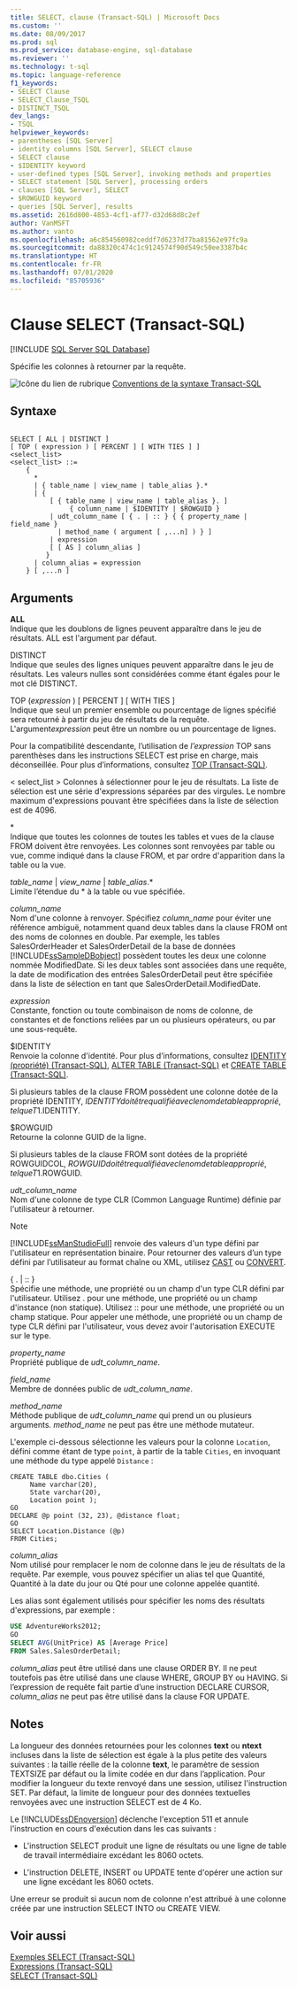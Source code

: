 ```yaml
---
title: SELECT, clause (Transact-SQL) | Microsoft Docs
ms.custom: ''
ms.date: 08/09/2017
ms.prod: sql
ms.prod_service: database-engine, sql-database
ms.reviewer: ''
ms.technology: t-sql
ms.topic: language-reference
f1_keywords:
- SELECT Clause
- SELECT_Clause_TSQL
- DISTINCT_TSQL
dev_langs:
- TSQL
helpviewer_keywords:
- parentheses [SQL Server]
- identity columns [SQL Server], SELECT clause
- SELECT clause
- $IDENTITY keyword
- user-defined types [SQL Server], invoking methods and properties
- SELECT statement [SQL Server], processing orders
- clauses [SQL Server], SELECT
- $ROWGUID keyword
- queries [SQL Server], results
ms.assetid: 2616d800-4853-4cf1-af77-d32d68d8c2ef
author: VanMSFT
ms.author: vanto
ms.openlocfilehash: a6c854560982ceddf7d6237d77ba81562e97fc9a
ms.sourcegitcommit: da88320c474c1c9124574f90d549c50ee3387b4c
ms.translationtype: HT
ms.contentlocale: fr-FR
ms.lasthandoff: 07/01/2020
ms.locfileid: "85705936"
---
```

# <a name="select-clause-transact-sql"></a>Clause SELECT (Transact-SQL)
[!INCLUDE [SQL Server SQL Database](../../includes/applies-to-version/sql-asdb.md)]

  Spécifie les colonnes à retourner par la requête.  
  
 ![Icône du lien de rubrique](../../database-engine/configure-windows/media/topic-link.gif "Icône du lien de rubrique") [Conventions de la syntaxe Transact-SQL](../../t-sql/language-elements/transact-sql-syntax-conventions-transact-sql.md)  
  
## <a name="syntax"></a>Syntaxe  
  
```syntaxsql
  
SELECT [ ALL | DISTINCT ]  
[ TOP ( expression ) [ PERCENT ] [ WITH TIES ] ]   
<select_list>   
<select_list> ::=   
    {   
      *   
      | { table_name | view_name | table_alias }.*   
      | {  
          [ { table_name | view_name | table_alias }. ]  
               { column_name | $IDENTITY | $ROWGUID }   
          | udt_column_name [ { . | :: } { { property_name | field_name }   
            | method_name ( argument [ ,...n] ) } ]  
          | expression  
          [ [ AS ] column_alias ]   
         }  
      | column_alias = expression   
    } [ ,...n ]   
```  
  
## <a name="arguments"></a>Arguments  
 **ALL**  
 Indique que les doublons de lignes peuvent apparaître dans le jeu de résultats. ALL est l'argument par défaut.  
  
 DISTINCT  
 Indique que seules des lignes uniques peuvent apparaître dans le jeu de résultats. Les valeurs nulles sont considérées comme étant égales pour le mot clé DISTINCT.  
  
 TOP (*expression* ) [ PERCENT ] [ WITH TIES ]  
 Indique que seul un premier ensemble ou pourcentage de lignes spécifié sera retourné à partir du jeu de résultats de la requête. L'argument*expression* peut être un nombre ou un pourcentage de lignes.  
  
 Pour la compatibilité descendante, l’utilisation de *l’expression* TOP sans parenthèses dans les instructions SELECT est prise en charge, mais déconseillée. Pour plus d’informations, consultez [TOP &#40;Transact-SQL&#41;](../../t-sql/queries/top-transact-sql.md).  
  
\< select_list > Colonnes à sélectionner pour le jeu de résultats. La liste de sélection est une série d'expressions séparées par des virgules. Le nombre maximum d'expressions pouvant être spécifiées dans la liste de sélection est de 4096.  
  
 \*  
 Indique que toutes les colonnes de toutes les tables et vues de la clause FROM doivent être renvoyées. Les colonnes sont renvoyées par table ou vue, comme indiqué dans la clause FROM, et par ordre d'apparition dans la table ou la vue.  
  
 *table_name* | *view_name* | *table*_*alias*.*  
 Limite l’étendue du \* à la table ou vue spécifiée.  
  
 *column_name*  
 Nom d'une colonne à renvoyer. Spécifiez *column_name* pour éviter une référence ambiguë, notamment quand deux tables dans la clause FROM ont des noms de colonnes en double. Par exemple, les tables SalesOrderHeader et SalesOrderDetail de la base de données [!INCLUDE[ssSampleDBobject](../../includes/sssampledbobject-md.md)] possèdent toutes les deux une colonne nommée ModifiedDate. Si les deux tables sont associées dans une requête, la date de modification des entrées SalesOrderDetail peut être spécifiée dans la liste de sélection en tant que SalesOrderDetail.ModifiedDate.  
  
 *expression*  
 Constante, fonction ou toute combinaison de noms de colonne, de constantes et de fonctions reliées par un ou plusieurs opérateurs, ou par une sous-requête.  
  
 $IDENTITY  
 Renvoie la colonne d'identité. Pour plus d’informations, consultez [IDENTITY &#40;propriété&#41; &#40;Transact-SQL&#41;](../../t-sql/statements/create-table-transact-sql-identity-property.md), [ALTER TABLE &#40;Transact-SQL&#41;](../../t-sql/statements/alter-table-transact-sql.md) et [CREATE TABLE &#40;Transact-SQL&#41;](../../t-sql/statements/create-table-transact-sql.md).  
  
 Si plusieurs tables de la clause FROM possèdent une colonne dotée de la propriété IDENTITY, $IDENTITY doit être qualifié avec le nom de table approprié, tel que T1.$IDENTITY.  
  
 $ROWGUID  
 Retourne la colonne GUID de la ligne.  
  
 Si plusieurs tables de la clause FROM sont dotées de la propriété ROWGUIDCOL, $ROWGUID doit être qualifié avec le nom de table approprié, tel que T1.$ROWGUID.  
  
 *udt_column_name*  
 Nom d'une colonne de type CLR (Common Language Runtime) définie par l'utilisateur à retourner.  
  
> [!NOTE]  
>  [!INCLUDE[ssManStudioFull](../../includes/ssmanstudiofull-md.md)] renvoie des valeurs d'un type défini par l'utilisateur en représentation binaire. Pour retourner des valeurs d’un type défini par l’utilisateur au format chaîne ou XML, utilisez [CAST](../../t-sql/functions/cast-and-convert-transact-sql.md) ou [CONVERT](../../t-sql/functions/cast-and-convert-transact-sql.md).  
  
 { . | :: }  
 Spécifie une méthode, une propriété ou un champ d'un type CLR défini par l'utilisateur. Utilisez . pour une méthode, une propriété ou un champ d'instance (non statique). Utilisez :: pour une méthode, une propriété ou un champ statique. Pour appeler une méthode, une propriété ou un champ de type CLR défini par l'utilisateur, vous devez avoir l'autorisation EXECUTE sur le type.  
  
 *property_name*  
 Propriété publique de *udt_column_name*.  
  
 *field_name*  
 Membre de données public de *udt_column_name*.  
  
 *method_name*  
 Méthode publique de *udt_column_name* qui prend un ou plusieurs arguments. *method_name* ne peut pas être une méthode mutateur.  
  
 L'exemple ci-dessous sélectionne les valeurs pour la colonne `Location`, défini comme étant de type `point`, à partir de la table `Cities`, en invoquant une méthode du type appelé `Distance` :  
  
```  
CREATE TABLE dbo.Cities (  
     Name varchar(20),  
     State varchar(20),  
     Location point );  
GO  
DECLARE @p point (32, 23), @distance float;  
GO  
SELECT Location.Distance (@p)  
FROM Cities;  
```  
  
 *column_alias*  
 Nom utilisé pour remplacer le nom de colonne dans le jeu de résultats de la requête. Par exemple, vous pouvez spécifier un alias tel que Quantité, Quantité à la date du jour ou Qté pour une colonne appelée quantité.  
  
 Les alias sont également utilisés pour spécifier les noms des résultats d'expressions, par exemple :  
  
 ```sql
 USE AdventureWorks2012;  
 GO  
 SELECT AVG(UnitPrice) AS [Average Price]  
 FROM Sales.SalesOrderDetail;
 ```  
  
 *column_alias* peut être utilisé dans une clause ORDER BY. Il ne peut toutefois pas être utilisé dans une clause WHERE, GROUP BY ou HAVING. Si l’expression de requête fait partie d’une instruction DECLARE CURSOR, *column_alias* ne peut pas être utilisé dans la clause FOR UPDATE.  
  
## <a name="remarks"></a>Notes  
 La longueur des données retournées pour les colonnes **text** ou **ntext** incluses dans la liste de sélection est égale à la plus petite des valeurs suivantes : la taille réelle de la colonne **text**, le paramètre de session TEXTSIZE par défaut ou la limite codée en dur dans l’application. Pour modifier la longueur du texte renvoyé dans une session, utilisez l'instruction SET. Par défaut, la limite de longueur pour des données textuelles renvoyées avec une instruction SELECT est de 4 Ko.  
  
 Le [!INCLUDE[ssDEnoversion](../../includes/ssdenoversion-md.md)] déclenche l'exception 511 et annule l'instruction en cours d'exécution dans les cas suivants :  
  
-   L'instruction SELECT produit une ligne de résultats ou une ligne de table de travail intermédiaire excédant les 8060 octets.  
  
-   L'instruction DELETE, INSERT ou UPDATE tente d'opérer une action sur une ligne excédant les 8060 octets.  
  
 Une erreur se produit si aucun nom de colonne n'est attribué à une colonne créée par une instruction SELECT INTO ou CREATE VIEW.  
  
## <a name="see-also"></a>Voir aussi  
 [Exemples SELECT &#40;Transact-SQL&#41;](../../t-sql/queries/select-examples-transact-sql.md)   
 [Expressions &#40;Transact-SQL&#41;](../../t-sql/language-elements/expressions-transact-sql.md)   
 [SELECT &#40;Transact-SQL&#41;](../../t-sql/queries/select-transact-sql.md)  
  
  
